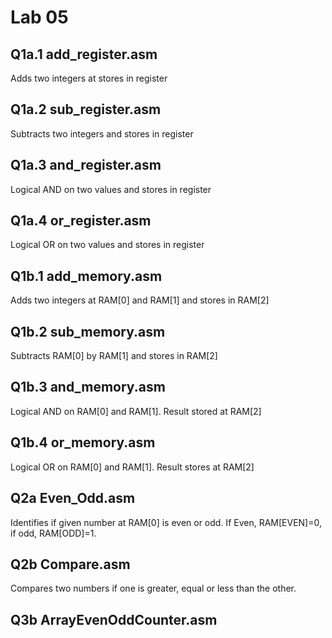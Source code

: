 # Lab 05

## Q1a.1 add_register.asm
Adds two integers at stores in register

## Q1a.2 sub_register.asm
Subtracts two integers and stores in register

## Q1a.3 and_register.asm
Logical AND on two values and stores in register

## Q1a.4 or_register.asm
Logical OR on two values and stores in register

## Q1b.1 add_memory.asm
Adds two integers at RAM[0] and RAM[1] and stores in RAM[2]

## Q1b.2 sub_memory.asm
Subtracts RAM[0] by RAM[1] and stores in RAM[2]

## Q1b.3 and_memory.asm
Logical AND on RAM[0] and RAM[1]. Result stored at RAM[2]

## Q1b.4 or_memory.asm
Logical OR on RAM[0] and RAM[1]. Result stores at RAM[2]

## Q2a Even_Odd.asm
Identifies if given number at RAM[0] is even or odd. If Even, RAM[EVEN]=0, if odd, RAM[ODD]=1.

## Q2b Compare.asm
Compares two numbers if one is greater, equal or less than the other.

## Q3b ArrayEvenOddCounter.asm
